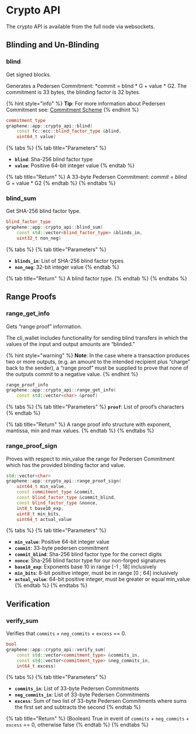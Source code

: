 # Crypto API

The crypto API is available from the full node via websockets.

## Blinding and Un-Blinding

### blind

Get signed blocks.

Generates a Pedersen Commitment: \*commit = blind \* G + value \* G2. The commitment is 33 bytes, the blinding factor is 32 bytes. 

{% hint style="info" %}
**Tip**: For more information about Pedersen Commitment see: [Commitment Scheme](https://en.wikipedia.org/wiki/Commitment_scheme)
{% endhint %}

```cpp
commitment_type 
graphene::app::crypto_api::blind(
    const fc::ecc::blind_factor_type &blind, 
    uint64_t value)
```

{% tabs %}
{% tab title="Parameters" %}
* **`blind`**: Sha-256 blind factor type
* **`value`**: Positive 64-bit integer value
{% endtab %}

{% tab title="Return" %}
A 33-byte Pedersen Commitment: _commit = blind_  G + value \* G2
{% endtab %}
{% endtabs %}

### blind\_sum

Get SHA-256 blind factor type.

```cpp
blind_factor_type 
graphene::app::crypto_api::blind_sum(
    const std::vector<blind_factor_type> &blinds_in, 
    uint32_t non_neg)
```

{% tabs %}
{% tab title="Parameters" %}
* **`blinds_in`**: List of SHA-256 blind factor types
* **`non_neg`**: 32-bit integer value
{% endtab %}

{% tab title="Return" %}
A blind factor type.
{% endtab %}
{% endtabs %}

## Range Proofs

### range\_get\_info

Gets “range proof” information. 

The cli\_wallet includes functionality for sending blind transfers in which the values of the input and output amounts are “blinded.” 

{% hint style="warning" %}
**Note**: In the case where a transaction produces two or more outputs, \(e.g. an amount to the intended recipient plus “charge” back to the sender\), a “range proof” must be supplied to prove that none of the outputs commit to a negative value.
{% endhint %}

```cpp
range_proof_info 
graphene::app::crypto_api::range_get_info(
    const std::vector<char> &proof)
```

{% tabs %}
{% tab title="Parameters" %}
**`proof`**: List of proof’s characters
{% endtab %}

{% tab title="Return" %}
A range proof info structure with exponent, mantissa, min and max values.
{% endtab %}
{% endtabs %}

### range\_proof\_sign

Proves with respect to min\_value the range for Pedersen Commitment which has the provided blinding factor and value.

```cpp
std::vector<char> 
graphene::app::crypto_api::range_proof_sign(
    uint64_t min_value, 
    const commitment_type &commit, 
    const blind_factor_type &commit_blind, 
    const blind_factor_type &nonce, 
    int8_t base10_exp, 
    uint8_t min_bits, 
    uint64_t actual_value
```

{% tabs %}
{% tab title="Parameters" %}
* **`min_value`**: Positive 64-bit integer value
* **`commit`**: 33-byte pedersen commitment
* **`commit_blind`**: Sha-256 blind factor type for the correct digits
* **`nonce`**: Sha-256 blind factor type for our non-forged signatures
* **`base10_exp`**: Exponents base 10 in range \[-1 ; 18\] inclusively
* **`min_bits`**: 8-bit positive integer, must be in range \[0 ; 64\] inclusively
* **`actual_value`**: 64-bit positive integer, must be greater or equal min\_value
{% endtab %}
{% endtabs %}

## Verification

### verify\_sum

Verifies that `commits` + `neg_commits` + `excess` == 0.

```cpp
bool 
graphene::app::crypto_api::verify_sum(
    const std::vector<commitment_type> &commits_in, 
    const std::vector<commitment_type> &neg_commits_in, 
    int64_t excess)
```

{% tabs %}
{% tab title="Parameters" %}
* **`commits_in`**: List of 33-byte Pedersen Commitments
* **`neg_commits_in`**: List of 33-byte Pedersen Commitments
* **`excess`**: Sum of two list of 33-byte Pedersen Commitments where sums the first set and subtracts the second
{% endtab %}

{% tab title="Return" %}
\(Boolean\) True in event of `commits` + `neg_commits` + `excess` == 0, otherwise false
{% endtab %}
{% endtabs %}



